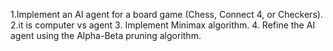1.Implement an AI agent for a board game (Chess, Connect 4, or Checkers).
2.it is computer vs agent
3. Implement Minimax algorithm. 
4. Refine the AI agent using the Alpha-Beta pruning algorithm. 
